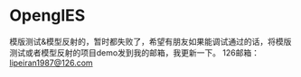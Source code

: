 # OpenglES
模版测试&模型反射的，暂时都失败了，希望有朋友如果能调试通过的话，将模版测试或者模型反射的项目demo发到我的邮箱，我更新一下。
126邮箱：lipeiran1987@126.com
